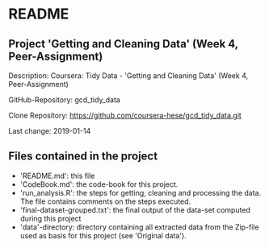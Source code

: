 # README

## Project 'Getting and Cleaning Data' (Week 4, Peer-Assignment)

Description: Coursera: Tidy Data - 'Getting and Cleaning Data' (Week 4, Peer-Assignment)

GitHub-Repository: gcd_tidy_data

Clone Repository:  https://github.com/coursera-hese/gcd_tidy_data.git

Last change: 2019-01-14

## Files contained in the project

- 'README.md': this file
- 'CodeBook.md': the code-book for this project.
- 'run_analysis.R': the steps for getting, cleaning and processing the data. The file contains comments on the steps executed.
- 'final-dataset-grouped.txt': the final output of the data-set computed during this project
- 'data'-directory: directory containing all extracted data from the Zip-file used as basis for this project (see 'Original data').
